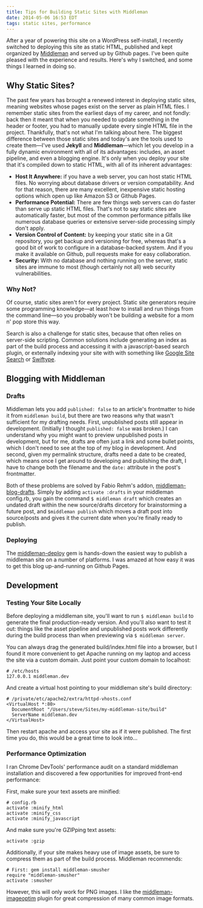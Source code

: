 ```yaml
---
title: Tips for Building Static Sites with Middleman
date: 2014-05-06 16:53 EDT
tags: static sites, performance
---
```


After a year of powering this site on a WordPress self-install, I recently switched to deploying this site as static HTML, published and kept organized by [Middleman](http://middlemanapp.com) and served up by Github pages. I've been quite pleased with the experience and results. Here's why I switched, and some things I learned in doing so.

<!--more-->

## Why Static Sites?

The past few years has brought a renewed interest in deploying static sites, meaning websites whose pages exist on the server as plain HTML files. I remember static sites from the earliest days of my career, and not fondly: back then it meant that when you needed to update something in the header or footer, you had to manually update every single HTML file in the project. Thankfully, that's not what I'm talking about here. The biggest difference between those static sites and today's are the tools used to create them—I've used **Jekyll** and **Middleman**—which let you develop in a fully dynamic environment with all of its advantages: includes, an asset pipeline, and even a blogging engine. It's only when you deploy your site that it's compiled down to static HTML, with all of its inherent advantages:

- **Host It Anywhere:** if you have a web server, you can host static HTML files. No worrying about database drivers or version compatability. And for that reason, there are many excellent, inexpensive static hosting options which open up like Amazon S3 or Github Pages.
- **Performance Potential:** There are few things web servers can do faster than serve up static HTML files. That's not to say static sites are automatically faster, but most of the common performance pitfalls like numerous database queries or extensive server-side processing simply don't apply.
- **Version Control of Content:** by keeping your static site in a Git repository, you get backup and versioning for free, whereas that's a good bit of work to configure in a database-backed system. And if you make it available on Github, pull requests make for easy collaboration.
- **Security:** With no database and nothing running on the server, static sites are immune to most (though certainly not all) web security vulnerabilities.

### Why Not?

Of course, static sites aren't for every project. Static site generators require some programming knowledge—at least how to install and run things from the command line—so you probably won't be building a website for a mom n' pop store this way.

Search is also a challenge for static sites, because that often relies on server-side scripting. Common solutions include generating an index as part of the build process and accessing it with a javascript-based search plugin, or externally indexing your site with with something like [Google Site Search](https://www.google.com/work/search/products/gss.html) or [Swiftype](https://swiftype.com/).

## Blogging with Middleman

### Drafts

Middleman lets you add `published: false` to an article's frontmatter to hide it from `middleman build`, but there are two reasons why that wasn't sufficient for my drafting needs. First, unpublished posts still appear in development. (Initially I thought `published: false` was broken.) I can understand why you might want to preview unpublished posts in development, but for me, drafts are often just a link and some bullet points, which I don't need to see at the top of my blog in development. And second, given my permalink structure, drafts need a date to be created, which means once I get around to developing and publishing the draft, I have to change both the filename and the `date:` attribute in the post's frontmatter.

Both of these problems are solved by Fabio Rehm's addon, [middleman-blog-drafts](https://github.com/fgrehm/middleman-blog-drafts). Simply by adding `activate :drafts` in your middleman config.rb, you gain the command `$ middleman draft` which creates an undated draft within the new source/drafts dircetory for brainstorming a future post, and `$middleman publish` which moves a draft post into source/posts and gives it the current date when you're finally ready to publish.

### Deploying

The [middleman-deploy](https://github.com/karlfreeman/middleman-deploy) gem is hands-down the easiest way to publish a middleman site on a number of platforms. I was amazed at how easy it was to get this blog up-and-running on Github Pages.

## Development

### Testing Your Site Locally

Before deploying a middleman site, you'll want to run `$ middleman build` to generate the final production-ready version. And you'll also want to test it out: things like the asset pipeline and unpublished posts work differently during the build process than when previewing via `$ middleman server`.

You can always drag the generated build/index.html file into a browser, but I found it more convenient to get Apache running on my laptop and access the site via a custom domain. Just point your custom domain to localhost:

    # /etc/hosts
    127.0.0.1 middleman.dev

And create a virtual host pointing to your middleman site's build directory:

    # /private/etc/apache2/extra/httpd-vhosts.conf
    <VirtualHost *:80>
      DocumentRoot "/Users/steve/Sites/my-middleman-site/build"
      ServerName middleman.dev
    </VirtualHost>

Then restart apache and access your site as if it were published. The first time you do, this would be a great time to look into...

### Performance Optimization

I ran Chrome DevTools' performance audit on a standard middleman installation and discovered a few opportunities for improved front-end performance:

First, make sure your text assets are minified:

    # config.rb
    activate :minify_html
    activate :minify_css
    activate :minify_javascript

And make sure you're GZIPping text assets:

    activate :gzip

Additionally, if your site makes heavy use of image assets, be sure to compress them as part of the build process. Middleman recommends:

    # First: gem install middleman-smusher
    require "middleman-smusher"
    activate :smusher

However, this will only work for PNG images. I like the [middleman-imageoptim](https://github.com/plasticine/middleman-imageoptim) plugin for great compression of many common image formats.

